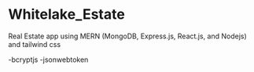 # Whitelake_Estate

Real Estate app using MERN (MongoDB, Express.js, React.js, and Nodejs) and tailwind css

-bcryptjs
-jsonwebtoken
